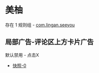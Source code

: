 # 美柚

存在 1 规则组 - [com.lingan.seeyou](/src/apps/com.lingan.seeyou.ts)

## 局部广告-评论区上方卡片广告

默认禁用 - 点击X

- [快照-0](https://i.gkd.li/import/14034770)
